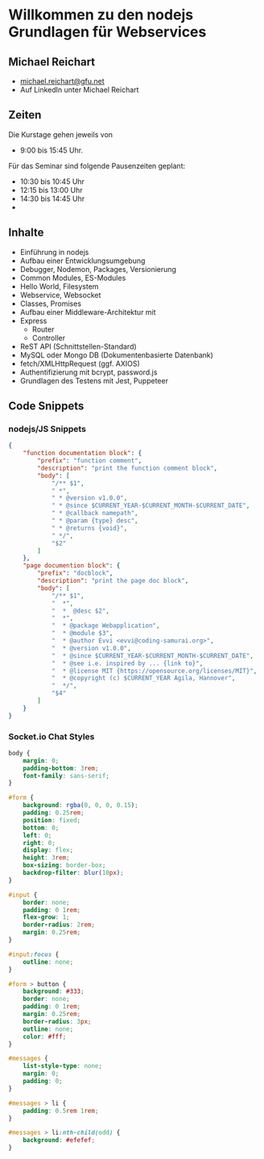 # Willkommen zu den nodejs Grundlagen für Webservices

## Michael Reichart

-   michael.reichart@gfu.net
-   Auf LinkedIn unter Michael Reichart

## Zeiten

Die Kurstage gehen jeweils von

-   9:00 bis 15:45 Uhr.

Für das Seminar sind folgende Pausenzeiten geplant:

-   10:30 bis 10:45 Uhr
-   12:15 bis 13:00 Uhr
-   14:30 bis 14:45 Uhr
-

## Inhalte

-   Einführung in nodejs
-   Aufbau einer Entwicklungsumgebung
-   Debugger, Nodemon, Packages, Versionierung
-   Common Modules, ES-Modules
-   Hello World, Filesystem
-   Webservice, Websocket
-   Classes, Promises
-   Aufbau einer Middleware-Architektur mit
-   Express
    -   Router
    -   Controller
-   ReST API (Schnittstellen-Standard)
-   MySQL oder Mongo DB (Dokumentenbasierte Datenbank)
-   fetch/XMLHttpRequest (ggf. AXIOS)
-   Authentifizierung mit bcrypt, password.js
-   Grundlagen des Testens mit Jest, Puppeteer

## Code Snippets

### nodejs/JS Snippets

```json
{
    "function documentation block": {
        "prefix": "function comment",
        "description": "print the function comment block",
        "body": [
            "/** $1",
            " *",
            " * @version v1.0.0",
            " * @since $CURRENT_YEAR-$CURRENT_MONTH-$CURRENT_DATE",
            " * @callback namepath",
            " * @param {type} desc",
            " * @returns {void}",
            " */",
            "$2"
        ]
    },
    "page documention block": {
        "prefix": "docblock",
        "description": "print the page doc block",
        "body": [
            "/** $1",
            "  *",
            "  *  @desc $2",
            "  *",
            "  * @package Webapplication",
            "  * @module $3",
            "  * @author Evvi <evvi@coding-samurai.org>",
            "  * @version v1.0.0",
            "  * @since $CURRENT_YEAR-$CURRENT_MONTH-$CURRENT_DATE",
            "  * @see i.e. inspired by ... {link to}",
            "  * @license MIT {https://opensource.org/licenses/MIT}",
            "  * @copyright (c) $CURRENT_YEAR Agila, Hannover",
            "  */",
            "$4"
        ]
    }
}
```

### Socket.io Chat Styles

```css
body {
    margin: 0;
    padding-bottom: 3rem;
    font-family: sans-serif;
}

#form {
    background: rgba(0, 0, 0, 0.15);
    padding: 0.25rem;
    position: fixed;
    bottom: 0;
    left: 0;
    right: 0;
    display: flex;
    height: 3rem;
    box-sizing: border-box;
    backdrop-filter: blur(10px);
}

#input {
    border: none;
    padding: 0 1rem;
    flex-grow: 1;
    border-radius: 2rem;
    margin: 0.25rem;
}

#input:focus {
    outline: none;
}

#form > button {
    background: #333;
    border: none;
    padding: 0 1rem;
    margin: 0.25rem;
    border-radius: 3px;
    outline: none;
    color: #fff;
}

#messages {
    list-style-type: none;
    margin: 0;
    padding: 0;
}

#messages > li {
    padding: 0.5rem 1rem;
}

#messages > li:nth-child(odd) {
    background: #efefef;
}
```
